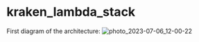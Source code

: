 # kraken_lambda_stack

First diagram of the architecture:
![photo_2023-07-06_12-00-22](https://github.com/lambdaclass/kraken_zk_stack/assets/18153834/74c1cd01-3624-4eff-9819-68caf9b869c3)
